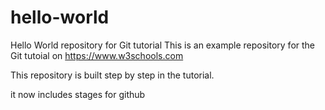 # hello-world
Hello World repository for Git tutorial
This is an example repository for the Git tutoial on https://www.w3schools.com

This repository is built step by step in the tutorial.

it now includes stages for github
